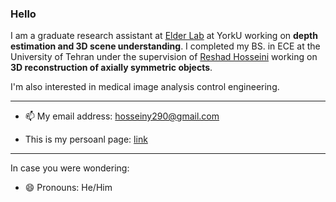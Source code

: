 ### Hello

I am a graduate research assistant at <a href="https://www.elderlab.yorku.ca/" class="">Elder Lab</a> at YorkU working on **depth estimation and 3D scene understanding**. I completed my BS. in ECE at the University of Tehran under the supervision of <a href="https://ece.ut.ac.ir/en/%D8%A7%D8%B2%D9%85%D8%A7%DB%8C%D8%B4%DA%AF%D8%A7%D9%87-%D8%A8%DB%8C%D9%86%D8%A7%DB%8C%DB%8C-%D9%88-%D8%B4%D9%86%D9%88%D8%A7%DB%8C%DB%8C-%D9%85%D8%AD%D8%A7%D8%B3%D8%A8%D8%A7%D8%AA%DB%8C">Reshad Hosseini</a> working on **3D reconstruction of axially symmetric objects**.

I'm also interested in medical image analysis control engineering.



---------------------

- 📫 My email address: hosseiny290@gmail.com


- This is my persoanl page: <a href="https://aminfadaei116.github.io/projects/Deep-Learning-Course/Anomaly-Detection-Encoder/index.html" target="_blank">link</a>

--------------------


In case you were wondering:

- 😄 Pronouns: He/Him

<!--
**smh-hosseiny/smh-hosseiny** is a ✨ _special_ ✨ repository because its `README.md` (this file) appears on your GitHub profile.

Here are some ideas to get you started:
- 🔭 I’m currently working on ...
- 🌱 I’m currently learning ...
- 👯 I’m looking to collaborate on ...
- 🤔 I’m looking for help with ...
- 💬 Ask me about ...
- 📫 How to reach me: ...
- 😄 Pronouns: ...
- ⚡ Fun fact: ...

-->
